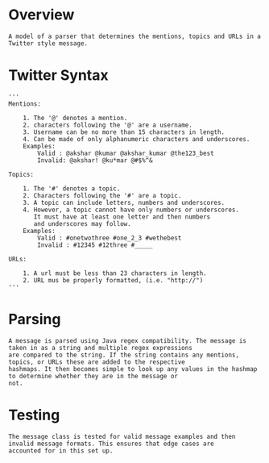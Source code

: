 # Overview

    A model of a parser that determines the mentions, topics and URLs in a Twitter style message.

# Twitter Syntax

    '''
    Mentions:

        1. The '@' denotes a mention.
        2. characters following the '@' are a username.
        3. Username can be no more than 15 characters in length.
        4. Can be made of only alphanumeric characters and underscores.
        Examples:
            Valid : @akshar @kumar @akshar_kumar @the123_best
            Invalid: @akshar! @ku*mar @#$%^&

    Topics:

        1. The '#' denotes a topic.
        2. Characters following the '#' are a topic.
        3. A topic can include letters, numbers and underscores.
        4. However, a topic cannot have only numbers or underscores.
           It must have at least one letter and then numbers
           and underscores may follow.
        Examples:
            Valid : #onetwothree #one_2_3 #wethebest
            Invalid : #12345 #12three #_____

    URLs:

        1. A url must be less than 23 characters in length.
        2. URL mus be properly formatted, (i.e. "http://")
    '''

# Parsing

    A message is parsed using Java regex compatibility. The message is taken in as a string and multiple regex expressions 
    are compared to the string. If the string contains any mentions, topics, or URLs these are added to the respective 
    hashmaps. It then becomes simple to look up any values in the hashmap to determine whether they are in the message or 
    not.


# Testing

    The message class is tested for valid message examples and then invalid message formats. This ensures that edge cases are
    accounted for in this set up.
